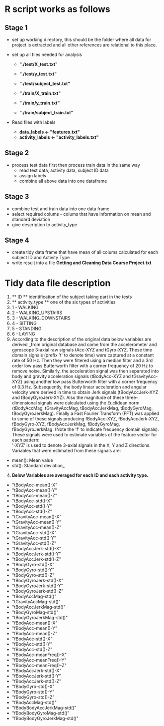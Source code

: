 # R script works as follows

## Stage 1

* set up working directory, this should be the folder where all data for project is extracted and all other references are relational to this place.
   
* set up all files needed for analysis
  + **"./test/X_test.txt"**
  + **"./test/y_test.txt"**
  + **"./test/subject_test.txt"**

  + **"./train/X_train.txt"**
  + **"./train/y_train.txt"**
  + **"./train/subject_train.txt"**

* Read files with labels 
  + **data_labels <- "features.txt"**
  + **activity_labels <- "activity_labels.txt"**

## Stage 2

* process test data first then process train data in the same way 
  + read test data, activity data, subject ID data
  + assign labels
  + combine all above data into one dataframe

## Stage 3

* combine test and train data into one data frame
* select required colums - colums that have information on mean and standard deviation
* give description to activity_type

## Stage 4

* create tidy data frame that have mean of all colums calculated for each subject ID and Activity Type
* write result into a file **Getting and Cleaning Data Course Project.txt**

# Tidy data file description

1. ** ID ** identification of the subject taking part in the tests
2. ** activity_type ** one of the six types of activities
  1. 1 - WALKING
  2. 2 - WALKING_UPSTAIRS
  3. 3 - WALKING_DOWNSTAIRS
  4. 4 - SITTING
  5. 5 - STANDING
  6. 6 - LAYING
3. According to the description of the original data below variables are derived _from original database and come from the accelerometer and gyroscope 3-axial raw signals tAcc-XYZ and tGyro-XYZ. These time domain signals (prefix 't' to denote time) were captured at a constant rate of 50 Hz. Then they were filtered using a median filter and a 3rd order low pass Butterworth filter with a corner frequency of 20 Hz to remove noise. Similarly, the acceleration signal was then separated into body and gravity acceleration signals (tBodyAcc-XYZ and tGravityAcc-XYZ) using another low pass Butterworth filter with a corner frequency of 0.3 Hz. 
Subsequently, the body linear acceleration and angular velocity were derived in time to obtain Jerk signals (tBodyAccJerk-XYZ and tBodyGyroJerk-XYZ). Also the magnitude of these three-dimensional signals were calculated using the Euclidean norm (tBodyAccMag, tGravityAccMag, tBodyAccJerkMag, tBodyGyroMag, tBodyGyroJerkMag). 
Finally a Fast Fourier Transform (FFT) was applied to some of these signals producing fBodyAcc-XYZ, fBodyAccJerk-XYZ, fBodyGyro-XYZ, fBodyAccJerkMag, fBodyGyroMag, fBodyGyroJerkMag. (Note the 'f' to indicate frequency domain signals). 
These signals were used to estimate variables of the feature vector for each pattern:  
'-XYZ' is used to denote 3-axial signals in the X, Y and Z directions.
Variables that were estimated from these signals are: 
  * mean(): Mean value
  * std(): Standard deviation_

4. **Below Variables are averaged for each ID and each activity type.**

  * "tBodyAcc-mean()-X"
  * "tBodyAcc-mean()-Y"
  * "tBodyAcc-mean()-Z" 
  * "tBodyAcc-std()-X" 
  * "tBodyAcc-std()-Y" 
  * "tBodyAcc-std()-Z" 
  * "tGravityAcc-mean()-X" 
  * "tGravityAcc-mean()-Y" 
  * "tGravityAcc-mean()-Z" 
  * "tGravityAcc-std()-X" 
  * "tGravityAcc-std()-Y" 
  * "tGravityAcc-std()-Z" 
  * "tBodyAccJerk-std()-X" 
  * "tBodyAccJerk-std()-Y" 
  * "tBodyAccJerk-std()-Z" 
  * "tBodyGyro-std()-X" 
  * "tBodyGyro-std()-Y" 
  * "tBodyGyro-std()-Z" 
  * "tBodyGyroJerk-std()-X" 
  * "tBodyGyroJerk-std()-Y" 
  * "tBodyGyroJerk-std()-Z" 
  * "tBodyAccMag-std()" 
  * "tGravityAccMag-std()" 
  * "tBodyAccJerkMag-std()" 
  * "tBodyGyroMag-std()" 
  * "tBodyGyroJerkMag-std()" 
  * "fBodyAcc-mean()-X" 
  * "fBodyAcc-mean()-Y" 
  * "fBodyAcc-mean()-Z" 
  * "fBodyAcc-std()-X" 
  * "fBodyAcc-std()-Y" 
  * "fBodyAcc-std()-Z" 
  * "fBodyAcc-meanFreq()-X" 
  * "fBodyAcc-meanFreq()-Y" 
  * "fBodyAcc-meanFreq()-Z" 
  * "fBodyAccJerk-std()-X" 
  * "fBodyAccJerk-std()-Y" 
  * "fBodyAccJerk-std()-Z" 
  * "fBodyGyro-std()-X" 
  * "fBodyGyro-std()-Y" 
  * "fBodyGyro-std()-Z" 
  * "fBodyAccMag-std()" 
  * "fBodyBodyAccJerkMag-std()" 
  * "fBodyBodyGyroMag-std()" 
  * "fBodyBodyGyroJerkMag-std()"
